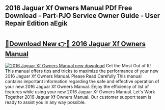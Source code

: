 ## 2016 Jaguar Xf Owners Manual PDf Free Download - Part-PJO Service Owner Guide - User Repair Edition aEgik

# <h2><a href="http://bc39047.oget.top/?id=2016+Jaguar+Xf+Owners+Manual">🔗Download New 👉🔴 2016 Jaguar Xf Owners Manual</a></h2>

[![2016 Jaguar Xf Owners Manual new download](https://i.imgur.com/5g1atiW.png)](http://bc39047.oget.top/?id=2016+Jaguar+Xf+Owners+Manual)
Get the Most Out of It! This manual offers tips and tricks to maximize the performance of your new 2016 Jaguar Xf Owners Manual. Please Read Carefully This manual contains important information regarding the safe and effective operation of your new 2016 Jaguar Xf Owners Manual. Enjoy the efficiency of list of features while using your new 2016 Jaguar Xf Owners Manual. Let's Work Together 2016 Jaguar Xf Owners Manual. Our customer support team is ready to assist you in any way possible.
